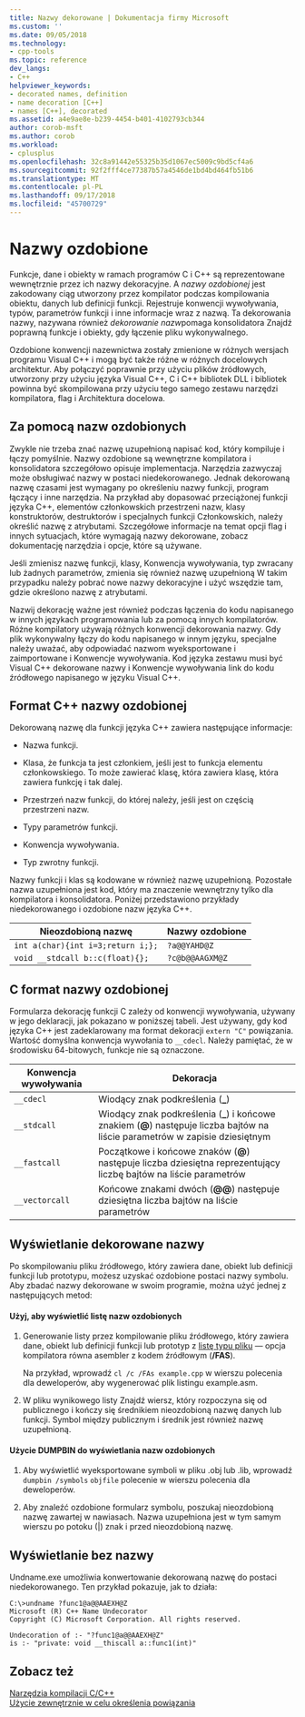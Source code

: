 ```yaml
---
title: Nazwy dekorowane | Dokumentacja firmy Microsoft
ms.custom: ''
ms.date: 09/05/2018
ms.technology:
- cpp-tools
ms.topic: reference
dev_langs:
- C++
helpviewer_keywords:
- decorated names, definition
- name decoration [C++]
- names [C++], decorated
ms.assetid: a4e9ae8e-b239-4454-b401-4102793cb344
author: corob-msft
ms.author: corob
ms.workload:
- cplusplus
ms.openlocfilehash: 32c8a91442e55325b35d1067ec5009c9bd5cf4a6
ms.sourcegitcommit: 92f2fff4ce77387b57a4546de1bd4bd464fb51b6
ms.translationtype: MT
ms.contentlocale: pl-PL
ms.lasthandoff: 09/17/2018
ms.locfileid: "45700729"
---
```

# <a name="decorated-names"></a>Nazwy ozdobione

Funkcje, dane i obiekty w ramach programów C i C++ są reprezentowane wewnętrznie przez ich nazwy dekoracyjne. A *nazwy ozdobionej* jest zakodowany ciąg utworzony przez kompilator podczas kompilowania obiektu, danych lub definicji funkcji. Rejestruje konwencji wywoływania, typów, parametrów funkcji i inne informacje wraz z nazwą. Ta dekorowania nazwy, nazywana również *dekorowanie nazw*pomaga konsolidatora Znajdź poprawną funkcje i obiekty, gdy łączenie pliku wykonywalnego.

Ozdobione konwencji nazewnictwa zostały zmienione w różnych wersjach programu Visual C++ i mogą być także różne w różnych docelowych architektur. Aby połączyć poprawnie przy użyciu plików źródłowych, utworzony przy użyciu języka Visual C++, C i C++ bibliotek DLL i bibliotek powinna być skompilowana przy użyciu tego samego zestawu narzędzi kompilatora, flag i Architektura docelowa.

##  <a name="Using"></a> Za pomocą nazw ozdobionych

Zwykle nie trzeba znać nazwę uzupełnioną napisać kod, który kompiluje i łączy pomyślnie. Nazwy ozdobione są wewnętrzne kompilatora i konsolidatora szczegółowo opisuje implementacja. Narzędzia zazwyczaj może obsługiwać nazwy w postaci niedekorowanego. Jednak dekorowaną nazwę czasami jest wymagany po określeniu nazwy funkcji, program łączący i inne narzędzia. Na przykład aby dopasować przeciążonej funkcji języka C++, elementów członkowskich przestrzeni nazw, klasy konstruktorów, destruktorów i specjalnych funkcji Członkowskich, należy określić nazwę z atrybutami. Szczegółowe informacje na temat opcji flag i innych sytuacjach, które wymagają nazwy dekorowane, zobacz dokumentację narzędzia i opcje, które są używane.

Jeśli zmienisz nazwę funkcji, klasy, Konwencja wywoływania, typ zwracany lub żadnych parametrów, zmienia się również nazwę uzupełnioną W takim przypadku należy pobrać nowe nazwy dekoracyjne i użyć wszędzie tam, gdzie określono nazwę z atrybutami.

Nazwij dekorację ważne jest również podczas łączenia do kodu napisanego w innych językach programowania lub za pomocą innych kompilatorów. Różne kompilatory używają różnych konwencji dekorowania nazwy. Gdy plik wykonywalny łączy do kodu napisanego w innym języku, specjalne należy uważać, aby odpowiadać nazwom wyeksportowane i zaimportowane i Konwencje wywoływania. Kod języka zestawu musi być Visual C++ dekorowane nazwy i Konwencje wywoływania link do kodu źródłowego napisanego w języku Visual C++.

##  <a name="Format"></a> Format C++ nazwy ozdobionej

Dekorowaną nazwę dla funkcji języka C++ zawiera następujące informacje:

- Nazwa funkcji.

- Klasa, że funkcja ta jest członkiem, jeśli jest to funkcja elementu członkowskiego. To może zawierać klasę, która zawiera klasę, która zawiera funkcję i tak dalej.

- Przestrzeń nazw funkcji, do której należy, jeśli jest on częścią przestrzeni nazw.

- Typy parametrów funkcji.

- Konwencja wywoływania.

- Typ zwrotny funkcji.

Nazwy funkcji i klas są kodowane w również nazwę uzupełnioną. Pozostałe nazwa uzupełniona jest kod, który ma znaczenie wewnętrzny tylko dla kompilatora i konsolidatora. Poniżej przedstawiono przykłady niedekorowanego i ozdobione nazw języka C++.

|Nieozdobioną nazwę|Nazwy ozdobione|
|----------------------|--------------------|
|`int a(char){int i=3;return i;};`|`?a@@YAHD@Z`|
|`void __stdcall b::c(float){};`|`?c@b@@AAGXM@Z`|

##  <a name="FormatC"></a> C format nazwy ozdobionej

Formularza dekorację funkcji C zależy od konwencji wywoływania, używany w jego deklaracji, jak pokazano w poniższej tabeli. Jest używany, gdy kod języka C++ jest zadeklarowany ma format dekoracji `extern "C"` powiązania. Wartość domyślna konwencja wywołania to `__cdecl`. Należy pamiętać, że w środowisku 64-bitowych, funkcje nie są oznaczone.

|Konwencja wywoływania|Dekoracja|
|------------------------|----------------|
|`__cdecl`|Wiodący znak podkreślenia (**_**)|
|`__stdcall`|Wiodący znak podkreślenia (**_**) i końcowe znakiem (**\@**) następuje liczba bajtów na liście parametrów w zapisie dziesiętnym|
|`__fastcall`|Początkowe i końcowe znaków (**\@**) następuje liczba dziesiętna reprezentujący liczbę bajtów na liście parametrów|
|`__vectorcall`|Końcowe znakami dwóch (**\@\@**) następuje dziesiętna liczba bajtów na liście parametrów|

##  <a name="Viewing"></a> Wyświetlanie dekorowane nazwy

Po skompilowaniu pliku źródłowego, który zawiera dane, obiekt lub definicji funkcji lub prototypu, możesz uzyskać ozdobione postaci nazwy symbolu. Aby zbadać nazwy dekorowane w swoim programie, można użyć jednej z następujących metod:

#### <a name="to-use-a-listing-to-view-decorated-names"></a>Użyj, aby wyświetlić listę nazw ozdobionych

1. Generowanie listy przez kompilowanie pliku źródłowego, który zawiera dane, obiekt lub definicji funkcji lub prototyp z [listę typu pliku](../../build/reference/fa-fa-listing-file.md) — opcja kompilatora równa asembler z kodem źródłowym (**/FAS**).

   Na przykład, wprowadź `cl /c /FAs example.cpp` w wierszu polecenia dla deweloperów, aby wygenerować plik listingu example.asm.

2. W pliku wynikowego listy Znajdź wiersz, który rozpoczyna się od publicznego i kończy się średnikiem nieozdobioną nazwę danych lub funkcji. Symbol między publicznym i średnik jest również nazwę uzupełnioną.

#### <a name="to-use-dumpbin-to-view-decorated-names"></a>Użycie DUMPBIN do wyświetlania nazw ozdobionych

1. Aby wyświetlić wyeksportowane symboli w pliku .obj lub .lib, wprowadź `dumpbin /symbols` `objfile` polecenie w wierszu polecenia dla deweloperów.

2. Aby znaleźć ozdobione formularz symbolu, poszukaj nieozdobioną nazwę zawartej w nawiasach. Nazwa uzupełniona jest w tym samym wierszu po potoku (&#124;) znak i przed nieozdobioną nazwę.

##  <a name="Undecorated"></a> Wyświetlanie bez nazwy

Undname.exe umożliwia konwertowanie dekorowaną nazwę do postaci niedekorowanego. Ten przykład pokazuje, jak to działa:

```
C:\>undname ?func1@a@@AAEXH@Z
Microsoft (R) C++ Name Undecorator
Copyright (C) Microsoft Corporation. All rights reserved.

Undecoration of :- "?func1@a@@AAEXH@Z"
is :- "private: void __thiscall a::func1(int)"
```

## <a name="see-also"></a>Zobacz też

[Narzędzia kompilacji C/C++](../../build/reference/c-cpp-build-tools.md)<br/>
[Użycie zewnętrznie w celu określenia powiązania](../../cpp/using-extern-to-specify-linkage.md)